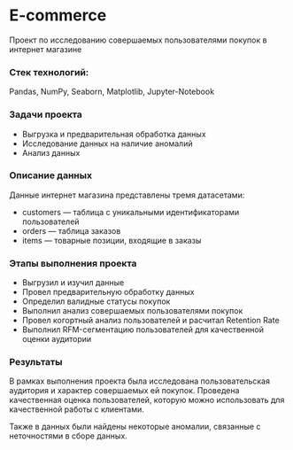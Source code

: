 # E-commerce
Проект по исследованию совершаемых пользователями покупок в интернет магазине

### Стек технологий:
Pandas, NumPy, Seaborn, Matplotlib, Jupyter-Notebook

### Задачи проекта
- Выгрузка и предварительная обработка данных
- Исследование данных на наличие аномалий
- Анализ данных

### Описание данных
Данные интернет магазина представлены тремя датасетами:
- customers — таблица с уникальными идентификаторами пользователей
- orders — таблица заказов
- items — товарные позиции, входящие в заказы

### Этапы выполнения проекта
- Выгрузил и изучил данные
- Провел предварительную обработку данных
- Определил валидные статусы покупок
- Выполнил анализ совершаемых пользователями покупок
- Провел когортный анализ пользователей и расчитал Retention Rate
- Выполнил RFM-сегментацию пользователей для качественной оценки аудитории

### Результаты
В рамках выполнения проекта была исследована пользовательская аудитория и характер совершаемых ей покупок. Проведена качественная оценка пользователей, которую можно использовать для качественной работы с клиентами.  

Также в данных были найдены некоторые аномалии, связанные с неточностями в сборе данных.


